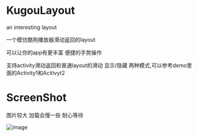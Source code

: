 # KugouLayout
an interesting layout

一个模仿酷狗播放器滑动返回的layout

可以让你的app有更丰富 便捷的手势操作

支持activity滑动返回和普通layout的滑动 显示/隐藏 两种模式,可以参考demo里面的Activity1和Acitivyt2


# ScreenShot
图片较大 加载会慢一些 耐心等待

![image](https://github.com/zhaozhentao/KugouLayout/blob/master/screenshot/screnn.gif)



